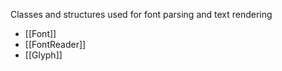 Classes and structures used for font parsing and text rendering

- [[Font]]
- [[FontReader]]
- [[Glyph]]
